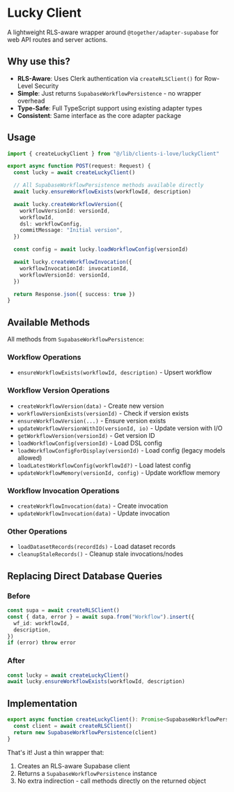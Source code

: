 # Lucky Client

A lightweight RLS-aware wrapper around `@together/adapter-supabase` for web API routes and server actions.

## Why use this?

- **RLS-Aware**: Uses Clerk authentication via `createRLSClient()` for Row-Level Security
- **Simple**: Just returns `SupabaseWorkflowPersistence` - no wrapper overhead
- **Type-Safe**: Full TypeScript support using existing adapter types
- **Consistent**: Same interface as the core adapter package

## Usage

```typescript
import { createLuckyClient } from "@/lib/clients-i-love/luckyClient"

export async function POST(request: Request) {
  const lucky = await createLuckyClient()

  // All SupabaseWorkflowPersistence methods available directly
  await lucky.ensureWorkflowExists(workflowId, description)

  await lucky.createWorkflowVersion({
    workflowVersionId: versionId,
    workflowId,
    dsl: workflowConfig,
    commitMessage: "Initial version",
  })

  const config = await lucky.loadWorkflowConfig(versionId)

  await lucky.createWorkflowInvocation({
    workflowInvocationId: invocationId,
    workflowVersionId: versionId,
  })

  return Response.json({ success: true })
}
```

## Available Methods

All methods from `SupabaseWorkflowPersistence`:

### Workflow Operations
- `ensureWorkflowExists(workflowId, description)` - Upsert workflow

### Workflow Version Operations
- `createWorkflowVersion(data)` - Create new version
- `workflowVersionExists(versionId)` - Check if version exists
- `ensureWorkflowVersion(...)` - Ensure version exists
- `updateWorkflowVersionWithIO(versionId, io)` - Update version with I/O
- `getWorkflowVersion(versionId)` - Get version ID
- `loadWorkflowConfig(versionId)` - Load DSL config
- `loadWorkflowConfigForDisplay(versionId)` - Load config (legacy models allowed)
- `loadLatestWorkflowConfig(workflowId?)` - Load latest config
- `updateWorkflowMemory(versionId, config)` - Update workflow memory

### Workflow Invocation Operations
- `createWorkflowInvocation(data)` - Create invocation
- `updateWorkflowInvocation(data)` - Update invocation

### Other Operations
- `loadDatasetRecords(recordIds)` - Load dataset records
- `cleanupStaleRecords()` - Cleanup stale invocations/nodes

## Replacing Direct Database Queries

### Before
```typescript
const supa = await createRLSClient()
const { data, error } = await supa.from("Workflow").insert({
  wf_id: workflowId,
  description,
})
if (error) throw error
```

### After
```typescript
const lucky = await createLuckyClient()
await lucky.ensureWorkflowExists(workflowId, description)
```

## Implementation

```typescript
export async function createLuckyClient(): Promise<SupabaseWorkflowPersistence> {
  const client = await createRLSClient()
  return new SupabaseWorkflowPersistence(client)
}
```

That's it! Just a thin wrapper that:
1. Creates an RLS-aware Supabase client
2. Returns a `SupabaseWorkflowPersistence` instance
3. No extra indirection - call methods directly on the returned object

